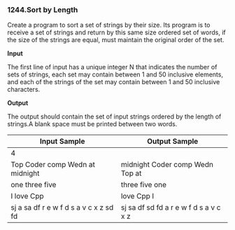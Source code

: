 ### 1244.Sort by Length

Create a program to sort a set of strings by their size. Its program is to receive a set of strings and return by this same size ordered set of words, if the size of the strings are equal, must maintain the original order of the set.

**Input**

The first line of input has a unique integer N that indicates the number of sets of strings, each set may contain between 1 and 50 inclusive elements, and each of the strings of the set may contain between 1 and 50 inclusive characters.

**Output**

The output should contain the set of input strings ordered by the length of strings.A blank space must be printed between two words.

| Input Sample | Output Sample |
| ------------ | ------------- |
| 4 |   |
| Top Coder comp Wedn at midnight | midnight Coder comp Wedn Top at |
| one three five | three five one |
| I love Cpp | love Cpp I |
| sj a sa df r e w f d s a v c x z sd fd | sj sa df sd fd a r e w f d s a v c x z |
